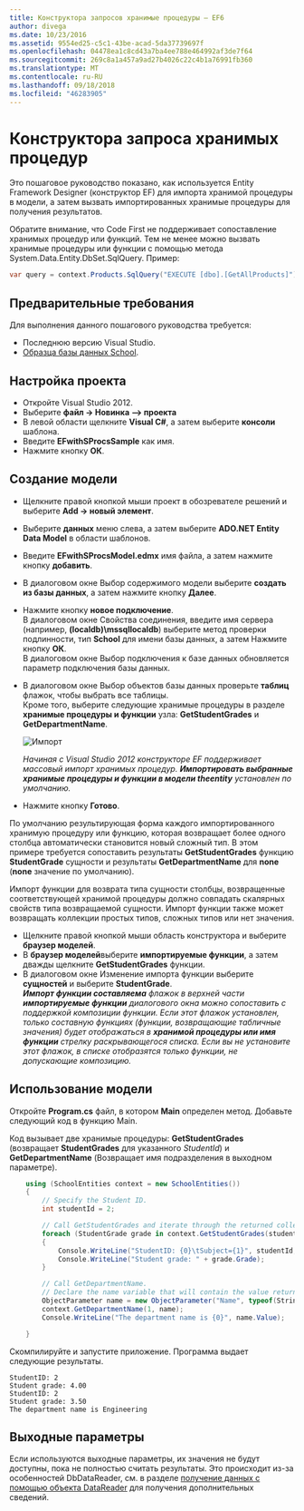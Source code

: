 ```yaml
---
title: Конструктора запросов хранимые процедуры — EF6
author: divega
ms.date: 10/23/2016
ms.assetid: 9554ed25-c5c1-43be-acad-5da37739697f
ms.openlocfilehash: 04478ea1c8cd43a7ba4ee788e464992af3de7f64
ms.sourcegitcommit: 269c8a1a457a9ad27b4026c22c4b1a76991fb360
ms.translationtype: MT
ms.contentlocale: ru-RU
ms.lasthandoff: 09/18/2018
ms.locfileid: "46283905"
---
```

# <a name="designer-query-stored-procedures"></a>Конструктора запроса хранимых процедур
Это пошаговое руководство показано, как используется Entity Framework Designer (конструктор EF) для импорта хранимой процедуры в модели, а затем вызвать импортированных хранимые процедуры для получения результатов. 

Обратите внимание, что Code First не поддерживает сопоставление хранимых процедур или функций. Тем не менее можно вызвать хранимые процедуры или функции с помощью метода System.Data.Entity.DbSet.SqlQuery. Пример:
``` csharp
var query = context.Products.SqlQuery("EXECUTE [dbo].[GetAllProducts]")`;
```

## <a name="prerequisites"></a>Предварительные требования

Для выполнения данного пошагового руководства требуется:

- Последнюю версию Visual Studio.
- [Образца базы данных School](~/ef6/resources/school-database.md).

## <a name="set-up-the-project"></a>Настройка проекта

-   Откройте Visual Studio 2012.
-   Выберите **файл -&gt; Новинка —&gt; проекта**
-   В левой области щелкните **Visual C\#**, а затем выберите **консоли** шаблона.
-   Введите **EFwithSProcsSample** как имя.
-   Нажмите кнопку **ОК**.

## <a name="create-a-model"></a>Создание модели

-   Щелкните правой кнопкой мыши проект в обозревателе решений и выберите **Add -&gt; новый элемент**.
-   Выберите **данных** меню слева, а затем выберите **ADO.NET Entity Data Model** в области шаблонов.
-   Введите **EFwithSProcsModel.edmx** имя файла, а затем нажмите кнопку **добавить**.
-   В диалоговом окне Выбор содержимого модели выберите **создать из базы данных**, а затем нажмите кнопку **Далее**.
-   Нажмите кнопку **новое подключение**.  
    В диалоговом окне Свойства соединения, введите имя сервера (например, **(localdb)\\mssqllocaldb**) выберите метод проверки подлинности, тип **School** для имени базы данных, а затем Нажмите кнопку **ОК**.  
    В диалоговом окне Выбор подключения к базе данных обновляется параметр подключения базы данных.
-   В диалоговом окне Выбор объектов базы данных проверьте **таблиц** флажок, чтобы выбрать все таблицы.  
    Кроме того, выберите следующие хранимые процедуры в разделе **хранимые процедуры и функции** узла: **GetStudentGrades** и **GetDepartmentName**. 

    ![Импорт](~/ef6/media/import.jpg)

    *Начиная с Visual Studio 2012 конструкторе EF поддерживает массовый импорт хранимых процедур. **Импортировать выбранные хранимые процедуры и функции в модели theentity** установлен по умолчанию.*
-   Нажмите кнопку **Готово**.

По умолчанию результирующая форма каждого импортированного хранимую процедуру или функцию, которая возвращает более одного столбца автоматически становится новый сложный тип. В этом примере требуется сопоставить результаты **GetStudentGrades** функцию **StudentGrade** сущности и результаты **GetDepartmentName** для **none** (**none** значение по умолчанию).

Импорт функции для возврата типа сущности столбцы, возвращенные соответствующей хранимой процедуры должно совпадать скалярных свойств типа возвращаемой сущности. Импорт функции также может возвращать коллекции простых типов, сложных типов или нет значения.

-   Щелкните правой кнопкой мыши область конструктора и выберите **браузер моделей**.
-   В **браузер моделей**выберите **импортируемые функции**, а затем дважды щелкните **GetStudentGrades** функции.
-   В диалоговом окне Изменение импорта функции выберите **сущностей** и выберите **StudentGrade**.  
    ***Импорт функции составляема** флажок в верхней части **импортируемые функции** диалогового окна можно сопоставить с поддержкой композиции функции. Если этот флажок установлен, только составную функциях (функции, возвращающие табличные значения) будет отображаться в **хранимой процедуры или имя функции** стрелку раскрывающегося списка. Если вы не установите этот флажок, в списке отобразятся только функции, не допускающие композицию.*

## <a name="use-the-model"></a>Использование модели

Откройте **Program.cs** файл, в котором **Main** определен метод. Добавьте следующий код в функцию Main.

Код вызывает две хранимые процедуры: **GetStudentGrades** (возвращает **StudentGrades** для указанного *StudentId*) и **GetDepartmentName** (Возвращает имя подразделения в выходном параметре).  

``` csharp
    using (SchoolEntities context = new SchoolEntities())
    {
        // Specify the Student ID.
        int studentId = 2;

        // Call GetStudentGrades and iterate through the returned collection.
        foreach (StudentGrade grade in context.GetStudentGrades(studentId))
        {
            Console.WriteLine("StudentID: {0}\tSubject={1}", studentId, grade.Subject);
            Console.WriteLine("Student grade: " + grade.Grade);
        }

        // Call GetDepartmentName.
        // Declare the name variable that will contain the value returned by the output parameter.
        ObjectParameter name = new ObjectParameter("Name", typeof(String));
        context.GetDepartmentName(1, name);
        Console.WriteLine("The department name is {0}", name.Value);

    }
```

Скомпилируйте и запустите приложение. Программа выдает следующие результаты.

```
StudentID: 2
Student grade: 4.00
StudentID: 2
Student grade: 3.50
The department name is Engineering
```

<a name="output-parameters"></a>Выходные параметры
-----------------

Если используются выходные параметры, их значения не будут доступны, пока не полностью считать результаты. Это происходит из-за особенностей DbDataReader, см. в разделе [получение данных с помощью объекта DataReader](https://go.microsoft.com/fwlink/?LinkID=398589) для получения дополнительных сведений.
